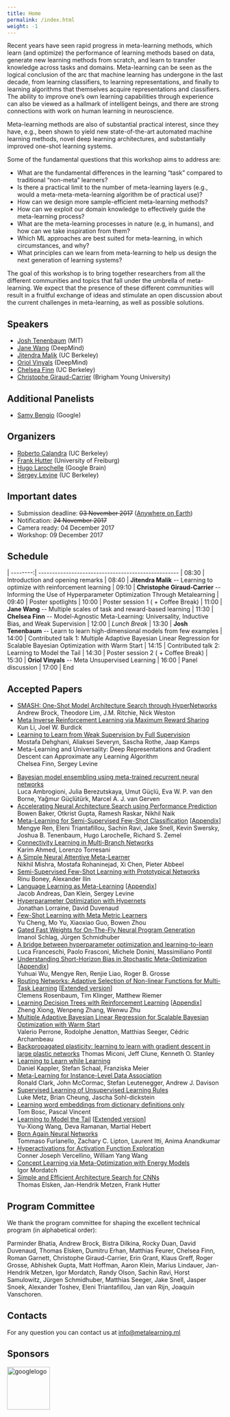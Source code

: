 ```yaml
---
title: Home
permalink: /index.html
weight: -1
---
```


Recent years have seen rapid progress in meta-learning methods, which learn (and optimize) the performance of learning methods based on data, generate new learning methods from scratch, and learn to transfer knowledge across tasks and domains. Meta-learning can be seen as the logical conclusion of the arc that machine learning has undergone in the last decade, from learning classifiers, to learning representations, and finally to learning algorithms that themselves acquire representations and classifiers. The ability to improve one’s own learning capabilities through experience can also be viewed as a hallmark of intelligent beings, and there are strong connections with work on human learning in neuroscience.

Meta-learning methods are also of substantial practical interest, since they have, e.g., been shown to yield new state-of-the-art automated machine learning methods, novel deep learning architectures, and substantially improved one-shot learning systems. 

Some of the fundamental questions that this workshop aims to address are:
- What are the fundamental differences in the learning “task” compared to traditional  “non-meta” learners?
- Is there a practical limit to the number of meta-learning layers (e.g., would a meta-meta-meta-learning algorithm be of practical use)?
- How can we design more sample-efficient meta-learning methods?
- How can we exploit our domain knowledge to effectively guide the meta-learning process?
- What are the meta-learning processes in nature (e.g, in humans), and how can we take inspiration from them?
- Which ML approaches are best suited for meta-learning, in which circumstances, and why?
- What principles can we learn from meta-learning to help us design the next generation of learning systems? 

The goal of this workshop is to bring together researchers from all the different communities and topics that fall under the umbrella of meta-learning. We expect that the presence of these different communities will result in a fruitful exchange of ideas and stimulate an open discussion about the current challenges in meta-learning, as well as possible solutions.


## Speakers ##
- [Josh Tenenbaum](http://web.mit.edu/cocosci/josh.html) (MIT)
- [Jane Wang]() (DeepMind)
- [Jitendra Malik](https://people.eecs.berkeley.edu/~malik/) (UC Berkeley)
- [Oriol Vinyals]() (DeepMind)
- [Chelsea Finn](https://people.eecs.berkeley.edu/~cbfinn/) (UC Berkeley) 
- [Christophe Giraud-Carrier]() (Brigham Young University)

## Additional Panelists  ##
- [Samy Bengio]() (Google)

## Organizers ##
- [Roberto Calandra](http://www.robertocalandra.com) (UC Berkeley)
- [Frank Hutter](http://www2.informatik.uni-freiburg.de/~hutter/) (University of Freiburg)
- [Hugo Larochelle](http://www.dmi.usherb.ca/~larocheh/index_en.html) (Google Brain)
- [Sergey Levine](https://people.eecs.berkeley.edu/~svlevine/) (UC Berkeley)

## Important dates ##
- Submission deadline: ~~03 November 2017~~ ([Anywhere on Earth](https://www.timeanddate.com/time/zones/aoe))
- Notification: ~~24 November 2017~~
- Camera ready: 04 December 2017
- Workshop: 09 December 2017

## Schedule ##

| --------:| ---------------------------------------------------
| 08:30 | Introduction and opening remarks 
| 08:40 | **Jitendra Malik** -- Learning to optimize with reinforcement learning
| 09:10 | **Christophe Giraud-Carrier** -- Informing the Use of Hyperparameter Optimization Through Metalearning
| 09:40	| Poster spotlights
| 10:00 | Poster session 1 ( + Coffee Break)
| 11:00 | **Jane Wang** -- Multiple scales of task and reward-based learning
| 11:30 | **Chelsea Finn** -- Model-Agnostic Meta-Learning: Universality, Inductive Bias, and Weak Supervision
| 12:00 | *Lunch Break*
| 13:30 | **Josh Tenenbaum** -- Learn to learn high-dimensional models from few examples
| 14:00 | Contributed talk 1: Multiple Adaptive Bayesian Linear Regression for Scalable Bayesian Optimization with Warm Start
| 14:15 | Contributed talk 2: Learning to Model the Tail 
| 14:30 | Poster session 2 ( + Coffee Break)
| 15:30 | **Oriol Vinyals** -- Meta Unsupervised Learning
| 16:00 | Panel discussion
| 17:00 | End 

<!--
## Submission instructions  ##

Papers must be in the latest NIPS format, but with a maximum of 4 pages (excluding references). Papers should include the authors (by using the \nipsfinalcopy) to your document prior to submitting). 

Accepted papers and eventual supplementary material will be made available on the workshop website. However, this does not constitute an archival publication and no formal workshop proceedings will be made available, meaning contributors are free to publish their work in archival journals or conference.

*The two best papers submitted will be presented as 15-minutes contributed talks*

**Accepted authors will be able to register to the NIPS workshops even if the registration for public is currently closed!**

Submissions can be made at [https://cmt3.research.microsoft.com/metalearn2017](https://cmt3.research.microsoft.com/metalearn2017)
-->

## Accepted Papers  ##

-  [SMASH: One-Shot Model Architecture Search through HyperNetworks](papers/metalearn17_brock.pdf)   
Andrew Brock, Theodore Lim, J.M. Ritchie, Nick Weston
- [Meta Inverse Reinforcement Learning via Maximum Reward Sharing](papers/metalearn17_li.pdf)   
Kun Li,  Joel W. Burdick
- [Learning to Learn from Weak Supervision by Full Supervision](papers/metalearn17_dehghani.pdf)   
Mostafa Dehghani, Aliaksei Severyn, Sascha Rothe, Jaap Kamps
- Meta-Learning and Universality: Deep Representations and Gradient Descent can Approximate any Learning Algorithm   
Chelsea Finn, Sergey Levine
<!--[[Extended version](https://arxiv.org/pdf/1710.11622)]-->
- [Bayesian model ensembling using meta-trained recurrent neural networks](papers/metalearn17_ambrogioni.pdf)   
Luca Ambrogioni, Julia Berezutskaya, Umut Güçlü, Eva W. P. van den Borne, Yağmur Güçlütürk, Marcel A. J. van Gerven
- [Accelerating Neural Architecture Search using Performance Prediction](papers/metalearn17_baker.pdf)   
Bowen Baker, Otkrist Gupta, Ramesh Raskar, Nikhil Naik
- [Meta-Learning for Semi-Supervised Few-Shot Classification](papers/metalearn17_ren.pdf) [[Appendix](papers/metalearn17_ren_appendix.pdf)]   
Mengye Ren, Eleni Triantafillou, Sachin Ravi, Jake Snell, Kevin Swersky, Joshua B. Tenenbaum, Hugo Larochelle, Richard S. Zemel
- [Connectivity Learning in Multi-Branch Networks](papers/metalearn17_ahmed.pdf)   
Karim Ahmed, Lorenzo Torresani
- [A Simple Neural Attentive Meta-Learner](papers/metalearn17_mishra.pdf)   
Nikhil Mishra, Mostafa Rohaninejad, Xi Chen, Pieter Abbeel
- [Semi-Supervised Few-Shot Learning with Prototypical Networks](papers/metalearn17_boney.pdf)   
Rinu Boney, Alexander Ilin
- [Language Learning as Meta-Learning](papers/metalearn17_andreas.pdf) [[Appendix](papers/metalearn17_andreas_appendix.pdf)]    
Jacob Andreas, Dan Klein, Sergey Levine
- [Hyperparameter Optimization with Hypernets](papers/metalearn17_lorraine.pdf)      
Jonathan Lorraine, David Duvenaud
- [Few-Shot Learning with Meta Metric Learners](papers/metalearn17_cheng.pdf)   
Yu Cheng, Mo Yu, Xiaoxiao Guo, Bowen Zhou
- [Gated Fast Weights for On-The-Fly Neural Program Generation](papers/metalearn17_schlag.pdf)   
Imanol Schlag, Jürgen Schmidhuber
- [A bridge between hyperparameter optimization and learning-to-learn](papers/metalearn17_franceschi.pdf)   
Luca Franceschi, Paolo Frasconi, Michele Donini, Massimiliano Pontil
- [Understanding Short-Horizon Bias in Stochastic Meta-Optimization](papers/metalearn17_wu.pdf) [[Appendix](papers/metalearn17_wu_appendix.pdf)]   
Yuhuai Wu, Mengye Ren, Renjie Liao, Roger B. Grosse
- [Routing Networks: Adaptive Selection of Non-linear Functions for Multi-Task Learning](papers/metalearn17_rosenbaum.pdf) [[Extended version](https://arxiv.org/abs/1711.01239)]   
Clemens Rosenbaum, Tim Klinger, Matthew Riemer
- [Learning Decision Trees with Reinforcement Learning](papers/metalearn17_xiong.pdf) [[Appendix](papers/metalearn17_xiong_appendix.pdf)]   
Zheng Xiong, Wenpeng Zhang, Wenwu Zhu
- [Multiple Adaptive Bayesian Linear Regression for Scalable Bayesian Optimization with Warm Start](papers/metalearn17_perrone.pdf)   
Valerio Perrone, Rodolphe Jenatton, Matthias Seeger, Cédric Archambeau
- [Backpropagated plasticity: learning to learn with gradient descent in large plastic networks](papers/metalearn17_miconi.pdf)
Thomas Miconi, Jeff Clune, Kenneth O. Stanley
- [Learning to Learn while Learning](papers/metalearn17_kappler.pdf)   
Daniel Kappler, Stefan Schaal, Franziska Meier
- [Meta-Learning for Instance-Level Data Association](papers/metalearn17_clark.pdf)   
Ronald Clark, John McCormac, Stefan Leutenegger, Andrew J. Davison
- [Supervised Learning of Unsupervised Learning Rules](papers/metalearn17_metz.pdf)   
Luke Metz, Brian Cheung, Jascha Sohl-dickstein
- [Learning word embeddings from dictionary definitions only](papers/metalearn17_bosc.pdf)   
Tom Bosc, Pascal Vincent
- [Learning to Model the Tail](papers/metalearn17_wang.pdf) [[Extended version](https://papers.nips.cc/paper/7278-learning-to-model-the-tail)]   
Yu-Xiong Wang, Deva Ramanan, Martial Hebert
- [Born Again Neural Networks](papers/metalearn17_furlanello.pdf)   
Tommaso Furlanello, Zachary C. Lipton, Laurent Itti, Anima Anandkumar
- [Hyperactivations for Activation Function Exploration](papers/metalearn17_vercellino.pdf)   
Conner Joseph Vercellino, William Yang Wang
- [Concept Learning via Meta-Optimization with Energy Models](papers/metalearn17_mordatch.pdf)   
Igor Mordatch
- [Simple and Efficient Architecture Search for CNNs](papers/metalearn17_elsken.pdf)   
Thomas Elsken, Jan-Hendrik Metzen, Frank Hutter



## Program Committee ##

We thank the program committee for shaping the excellent technical program (in alphabetical order):   

Parminder Bhatia, Andrew Brock, Bistra Dilkina, Rocky Duan, David Duvenaud, Thomas Elsken, Dumitru Erhan, Matthias Feurer, Chelsea Finn, Roman Garnett, Christophe Giraud-Carrier, Erin Grant, Klaus Greff, Roger Grosse, Abhishek Gupta, Matt Hoffman, Aaron Klein, Marius Lindauer, Jan-Hendrik Metzen, Igor Mordatch, Randy Olson, Sachin Ravi, Horst Samulowitz, Jürgen Schmidhuber, Matthias	Seeger, Jake Snell, Jasper Snoek, Alexander	Toshev, Eleni Triantafillou, Jan van Rijn, Joaquin Vanschoren.

## Contacts  ##

For any question you can contact us at <info@metalearning.ml>

## Sponsors ##
<img src="https://upload.wikimedia.org/wikipedia/commons/2/2f/Google_2015_logo.svg" alt="googlelogo" title="google logo" height="100" />

 
